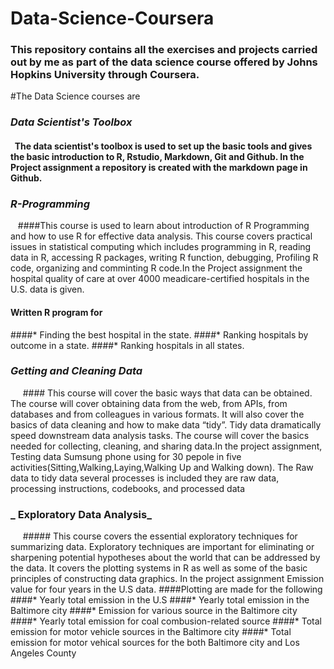 # Data-Science-Coursera
### This repository contains all the exercises and projects carried out by me as part of the data science course offered by Johns Hopkins University through Coursera. 
#The Data Science courses are  
### _Data Scientist's Toolbox_
#### &nbsp;&nbsp;The data scientist's toolbox is used to set up the basic tools and gives the basic introduction to R, Rstudio, Markdown, Git and Github. In the Project assignment a repository is created with the markdown page in Github.
### _R-Programming_
 &nbsp;&nbsp; ####This course is used to learn about introduction of R Programming and how to use R for effective data analysis. This course covers practical issues in statistical computing which includes programming in R, reading data in R, accessing R packages, writing R function, debugging, Profiling R code, organizing and comminting R code.In the Project assignment the hospital quality of care at over 4000 meadicare-certified hospitals in the U.S. data is given. 
#### Written R program for 
####* Finding the best hospital in the state.
####* Ranking hospitals by outcome in a state.
####* Ranking hospitals in all states.
### _Getting and Cleaning Data_
&nbsp;&nbsp;&nbsp;&nbsp; #### This course will cover the basic ways that data can be obtained. The course will cover obtaining data from the web, from APIs, from databases and from colleagues in various formats. It will also cover the basics of data cleaning and how to make data “tidy”. Tidy data dramatically speed downstream data analysis tasks. The course will cover the basics needed for collecting, cleaning, and sharing data.In the project assignment, Testing data Sumsung phone using for 30 pepole in five activities(Sitting,Walking,Laying,Walking Up and Walking down). The Raw data to tidy data several processes is included they are raw data, processing instructions, codebooks, and processed data 
### _ Exploratory Data Analysis_
&nbsp;&nbsp;&nbsp;&nbsp; ##### This course covers the essential exploratory techniques for summarizing data. Exploratory techniques are important for eliminating or sharpening potential hypotheses about the world that can be addressed by the data. It covers the plotting systems in R as well as some of the basic principles of constructing data graphics. In the project assignment Emission value for four years in the U.S data.
####Plotting are made for the following  
####* Yearly total emission in the U.S
####* Yearly total emission in the Baltimore city
####* Emission for various source in the Baltimore city
####* Yearly total emission for coal combusion-related source
####* Total emission for motor vehicle sources in the Baltimore city
####* Total emission for motor vehical sources for the both Baltimore city and Los Angeles County

